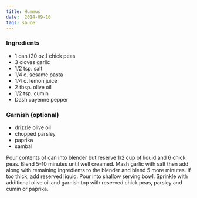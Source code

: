 ```yaml
---
title: Hummus
date:  2014-09-10
tags: sauce
---
```


### Ingredients

-   1 can (20 oz.) chick peas
-   3 cloves garlic
-   1/2 tsp. salt
-   1/4 c. sesame pasta
-   1/4 c. lemon juice
-   2 tbsp. olive oil
-   1/2 tsp. cumin
-   Dash cayenne pepper

### Garnish (optional)

-   drizzle olive oil
-   chopped parsley
-   paprika
-   sambal

Pour contents of can into blender but reserve 1/2 cup of liquid and 6
chick peas. Blend 5-10 minutes until well creamed. Mash garlic with salt
then add along with remaining ingredients to the blender and blend 5
more minutes. If too thick, add reserved liquid. Pour into shallow
serving bowl. Sprinkle with additional olive oil and garnish top with
reserved chick peas, parsley and cumin or paprika.

